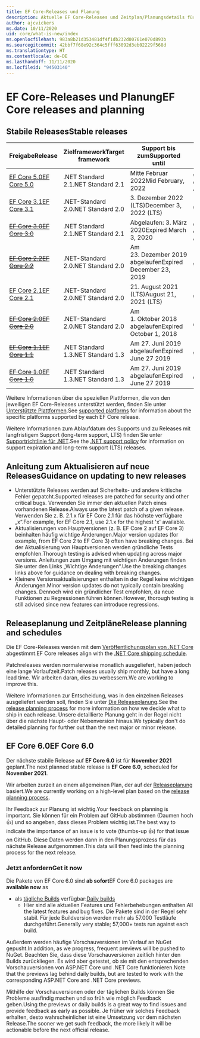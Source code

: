 ```yaml
---
title: EF Core-Releases und Planung
description: Aktuelle EF Core-Releases und Zeitplan/Planungsdetails für künftige Releases
author: ajcvickers
ms.date: 10/11/2020
uid: core/what-is-new/index
ms.openlocfilehash: 983a8b21d353481df4f1db232d00761e070d893b
ms.sourcegitcommit: 42bbf7f68e92c364c5fff63092d3eb02229f568d
ms.translationtype: HT
ms.contentlocale: de-DE
ms.lasthandoff: 11/11/2020
ms.locfileid: "94503140"
---
```

# <a name="ef-core-releases-and-planning"></a><span data-ttu-id="ae105-103">EF Core-Releases und Planung</span><span class="sxs-lookup"><span data-stu-id="ae105-103">EF Core releases and planning</span></span>

## <a name="stable-releases"></a><span data-ttu-id="ae105-104">Stabile Releases</span><span class="sxs-lookup"><span data-stu-id="ae105-104">Stable releases</span></span>

| <span data-ttu-id="ae105-105">Freigabe</span><span class="sxs-lookup"><span data-stu-id="ae105-105">Release</span></span> | <span data-ttu-id="ae105-106">Zielframework</span><span class="sxs-lookup"><span data-stu-id="ae105-106">Target framework</span></span> | <span data-ttu-id="ae105-107">Support bis zum</span><span class="sxs-lookup"><span data-stu-id="ae105-107">Supported until</span></span> | <span data-ttu-id="ae105-108">Links</span><span class="sxs-lookup"><span data-stu-id="ae105-108">Links</span></span>
|:--------|------------------|-----------------|------
| [<span data-ttu-id="ae105-109">EF Core 5.0</span><span class="sxs-lookup"><span data-stu-id="ae105-109">EF Core 5.0</span></span>](https://www.nuget.org/packages/Microsoft.EntityFrameworkCore) | <span data-ttu-id="ae105-110">.NET Standard 2.1</span><span class="sxs-lookup"><span data-stu-id="ae105-110">.NET Standard 2.1</span></span> | <span data-ttu-id="ae105-111">Mitte Februar 2022</span><span class="sxs-lookup"><span data-stu-id="ae105-111">Mid February, 2022</span></span> | <span data-ttu-id="ae105-112">[Ankündigung](https://devblogs.microsoft.com/dotnet/announcing-the-release-of-ef-core-5-0/) / [Wichtige Änderungen](xref:core/what-is-new/ef-core-5.0/breaking-changes)</span><span class="sxs-lookup"><span data-stu-id="ae105-112">[Announcement](https://devblogs.microsoft.com/dotnet/announcing-the-release-of-ef-core-5-0/) / [Breaking changes](xref:core/what-is-new/ef-core-5.0/breaking-changes)</span></span>
| [<span data-ttu-id="ae105-113">EF Core 3.1</span><span class="sxs-lookup"><span data-stu-id="ae105-113">EF Core 3.1</span></span>](https://www.nuget.org/packages/Microsoft.EntityFrameworkCore/3.1.10) | <span data-ttu-id="ae105-114">.NET-Standard 2.0</span><span class="sxs-lookup"><span data-stu-id="ae105-114">.NET Standard 2.0</span></span> | <span data-ttu-id="ae105-115">3\. Dezember 2022 (LTS)</span><span class="sxs-lookup"><span data-stu-id="ae105-115">December 3, 2022 (LTS)</span></span> | [<span data-ttu-id="ae105-116">Ankündigung</span><span class="sxs-lookup"><span data-stu-id="ae105-116">Announcement</span></span>](https://devblogs.microsoft.com/dotnet/announcing-entity-framework-core-3-1-and-entity-framework-6-4/)
| <span data-ttu-id="ae105-117">~~[EF Core 3.0](https://www.nuget.org/packages/Microsoft.EntityFrameworkCore/3.0.3)~~</span><span class="sxs-lookup"><span data-stu-id="ae105-117">~~[EF Core 3.0](https://www.nuget.org/packages/Microsoft.EntityFrameworkCore/3.0.3)~~</span></span> | <span data-ttu-id="ae105-118">.NET Standard 2.1</span><span class="sxs-lookup"><span data-stu-id="ae105-118">.NET Standard 2.1</span></span> | <span data-ttu-id="ae105-119">Abgelaufen: 3. März 2020</span><span class="sxs-lookup"><span data-stu-id="ae105-119">Expired March 3, 2020</span></span> | <span data-ttu-id="ae105-120">[Ankündigung](https://devblogs.microsoft.com/dotnet/announcing-ef-core-3-0-and-ef-6-3-general-availability/) / [Wichtige Änderungen](xref:core/what-is-new/ef-core-3.x/breaking-changes)</span><span class="sxs-lookup"><span data-stu-id="ae105-120">[Announcement](https://devblogs.microsoft.com/dotnet/announcing-ef-core-3-0-and-ef-6-3-general-availability/) / [Breaking changes](xref:core/what-is-new/ef-core-3.x/breaking-changes)</span></span>
| <span data-ttu-id="ae105-121">~~[EF Core 2.2](https://www.nuget.org/packages/Microsoft.EntityFrameworkCore/2.2.6)~~</span><span class="sxs-lookup"><span data-stu-id="ae105-121">~~[EF Core 2.2](https://www.nuget.org/packages/Microsoft.EntityFrameworkCore/2.2.6)~~</span></span> | <span data-ttu-id="ae105-122">.NET-Standard 2.0</span><span class="sxs-lookup"><span data-stu-id="ae105-122">.NET Standard 2.0</span></span> | <span data-ttu-id="ae105-123">Am 23. Dezember 2019 abgelaufen</span><span class="sxs-lookup"><span data-stu-id="ae105-123">Expired December 23, 2019</span></span> | [<span data-ttu-id="ae105-124">Ankündigung</span><span class="sxs-lookup"><span data-stu-id="ae105-124">Announcement</span></span>](https://devblogs.microsoft.com/dotnet/announcing-entity-framework-core-2-2/)
| [<span data-ttu-id="ae105-125">EF Core 2.1</span><span class="sxs-lookup"><span data-stu-id="ae105-125">EF Core 2.1</span></span>](https://www.nuget.org/packages/Microsoft.EntityFrameworkCore/2.1.14) | <span data-ttu-id="ae105-126">.NET-Standard 2.0</span><span class="sxs-lookup"><span data-stu-id="ae105-126">.NET Standard 2.0</span></span> | <span data-ttu-id="ae105-127">21. August 2021 (LTS)</span><span class="sxs-lookup"><span data-stu-id="ae105-127">August 21, 2021 (LTS)</span></span> | [<span data-ttu-id="ae105-128">Ankündigung</span><span class="sxs-lookup"><span data-stu-id="ae105-128">Announcement</span></span>](https://devblogs.microsoft.com/dotnet/announcing-entity-framework-core-2-1/)
| <span data-ttu-id="ae105-129">~~[EF Core 2.0](https://www.nuget.org/packages/Microsoft.EntityFrameworkCore/2.0.3)~~</span><span class="sxs-lookup"><span data-stu-id="ae105-129">~~[EF Core 2.0](https://www.nuget.org/packages/Microsoft.EntityFrameworkCore/2.0.3)~~</span></span> | <span data-ttu-id="ae105-130">.NET-Standard 2.0</span><span class="sxs-lookup"><span data-stu-id="ae105-130">.NET Standard 2.0</span></span> | <span data-ttu-id="ae105-131">Am 1. Oktober 2018 abgelaufen</span><span class="sxs-lookup"><span data-stu-id="ae105-131">Expired October 1, 2018</span></span> | [<span data-ttu-id="ae105-132">Ankündigung</span><span class="sxs-lookup"><span data-stu-id="ae105-132">Announcement</span></span>](https://devblogs.microsoft.com/dotnet/announcing-entity-framework-core-2-0/)
| <span data-ttu-id="ae105-133">~~[EF Core 1.1](https://www.nuget.org/packages/Microsoft.EntityFrameworkCore/1.1.6)~~</span><span class="sxs-lookup"><span data-stu-id="ae105-133">~~[EF Core 1.1](https://www.nuget.org/packages/Microsoft.EntityFrameworkCore/1.1.6)~~</span></span> | <span data-ttu-id="ae105-134">.NET Standard 1.3</span><span class="sxs-lookup"><span data-stu-id="ae105-134">.NET Standard 1.3</span></span> | <span data-ttu-id="ae105-135">Am 27. Juni 2019 abgelaufen</span><span class="sxs-lookup"><span data-stu-id="ae105-135">Expired June 27 2019</span></span> | [<span data-ttu-id="ae105-136">Ankündigung</span><span class="sxs-lookup"><span data-stu-id="ae105-136">Announcement</span></span>](https://devblogs.microsoft.com/dotnet/announcing-entity-framework-core-1-1/)
| <span data-ttu-id="ae105-137">~~[EF Core 1.0](https://www.nuget.org/packages/Microsoft.EntityFrameworkCore/1.0.6)~~</span><span class="sxs-lookup"><span data-stu-id="ae105-137">~~[EF Core 1.0](https://www.nuget.org/packages/Microsoft.EntityFrameworkCore/1.0.6)~~</span></span> | <span data-ttu-id="ae105-138">.NET Standard 1.3</span><span class="sxs-lookup"><span data-stu-id="ae105-138">.NET Standard 1.3</span></span> | <span data-ttu-id="ae105-139">Am 27. Juni 2019 abgelaufen</span><span class="sxs-lookup"><span data-stu-id="ae105-139">Expired June 27 2019</span></span> | [<span data-ttu-id="ae105-140">Ankündigung</span><span class="sxs-lookup"><span data-stu-id="ae105-140">Announcement</span></span>](https://devblogs.microsoft.com/dotnet/entity-framework-core-1-0-0-available/)

<span data-ttu-id="ae105-141">Weitere Informationen über die speziellen Plattformen, die von den jeweiligen EF Core-Releases unterstützt werden, finden Sie unter [Unterstützte Plattformen](xref:core/miscellaneous/platforms).</span><span class="sxs-lookup"><span data-stu-id="ae105-141">See [supported platforms](xref:core/miscellaneous/platforms) for information about the specific platforms supported by each EF Core release.</span></span>

<span data-ttu-id="ae105-142">Weitere Informationen zum Ablaufdatum des Supports und zu Releases mit langfristigem Support (long-term support, LTS) finden Sie unter [Supportrichtlinie für .NET](https://dotnet.microsoft.com/platform/support/policy/dotnet-core).</span><span class="sxs-lookup"><span data-stu-id="ae105-142">See the [.NET support policy](https://dotnet.microsoft.com/platform/support/policy/dotnet-core) for information on support expiration and long-term support (LTS) releases.</span></span>

## <a name="guidance-on-updating-to-new-releases"></a><span data-ttu-id="ae105-143">Anleitung zum Aktualisieren auf neue Releases</span><span class="sxs-lookup"><span data-stu-id="ae105-143">Guidance on updating to new releases</span></span>

* <span data-ttu-id="ae105-144">Unterstützte Releases werden auf Sicherheits- und andere kritische Fehler gepatcht.</span><span class="sxs-lookup"><span data-stu-id="ae105-144">Supported releases are patched for security and other critical bugs.</span></span> <span data-ttu-id="ae105-145">Verwenden Sie immer den aktuellen Patch eines vorhandenen Release.</span><span class="sxs-lookup"><span data-stu-id="ae105-145">Always use the latest patch of a given release.</span></span> <span data-ttu-id="ae105-146">Verwenden Sie z. B. 2.1.x für EF Core 2.1 für das höchste verfügbare „x“.</span><span class="sxs-lookup"><span data-stu-id="ae105-146">For example, for EF Core 2.1, use 2.1.x for the highest 'x' available.</span></span>
* <span data-ttu-id="ae105-147">Aktualisierungen von Hauptversionen (z. B. EF Core 2 auf EF Core 3) beinhalten häufig wichtige Änderungen.</span><span class="sxs-lookup"><span data-stu-id="ae105-147">Major version updates (for example, from EF Core 2 to EF Core 3) often have breaking changes.</span></span> <span data-ttu-id="ae105-148">Bei der Aktualisierung von Hauptversionen werden gründliche Tests empfohlen.</span><span class="sxs-lookup"><span data-stu-id="ae105-148">Thorough testing is advised when updating across major versions.</span></span> <span data-ttu-id="ae105-149">Anleitungen zum Umgang mit wichtigen Änderungen finden Sie unter den Links „Wichtige Änderungen“.</span><span class="sxs-lookup"><span data-stu-id="ae105-149">Use the breaking changes links above for guidance on dealing with breaking changes.</span></span>
* <span data-ttu-id="ae105-150">Kleinere Versionsaktualisierungen enthalten in der Regel keine wichtigen Änderungen.</span><span class="sxs-lookup"><span data-stu-id="ae105-150">Minor version updates do not typically contain breaking changes.</span></span> <span data-ttu-id="ae105-151">Dennoch wird ein gründlicher Test empfohlen, da neue Funktionen zu Regressionen führen können.</span><span class="sxs-lookup"><span data-stu-id="ae105-151">However, thorough testing is still advised since new features can introduce regressions.</span></span>

## <a name="release-planning-and-schedules"></a><span data-ttu-id="ae105-152">Releaseplanung und Zeitpläne</span><span class="sxs-lookup"><span data-stu-id="ae105-152">Release planning and schedules</span></span>

<span data-ttu-id="ae105-153">Die EF Core-Releases werden mit dem [Veröffentlichungsplan von .NET Core](https://github.com/dotnet/core/blob/master/roadmap.md) abgestimmt.</span><span class="sxs-lookup"><span data-stu-id="ae105-153">EF Core releases align with the [.NET Core shipping schedule](https://github.com/dotnet/core/blob/master/roadmap.md).</span></span>

<span data-ttu-id="ae105-154">Patchreleases werden normalerweise monatlich ausgeliefert, haben jedoch eine lange Vorlaufzeit.</span><span class="sxs-lookup"><span data-stu-id="ae105-154">Patch releases usually ship monthly, but have a long lead time.</span></span>
<span data-ttu-id="ae105-155">Wir arbeiten daran, dies zu verbessern.</span><span class="sxs-lookup"><span data-stu-id="ae105-155">We are working to improve this.</span></span>

<span data-ttu-id="ae105-156">Weitere Informationen zur Entscheidung, was in den einzelnen Releases ausgeliefert werden soll, finden Sie unter [Die Releaseplanung](xref:core/what-is-new/release-planning).</span><span class="sxs-lookup"><span data-stu-id="ae105-156">See the [release planning process](xref:core/what-is-new/release-planning) for more information on how we decide what to ship in each release.</span></span>
<span data-ttu-id="ae105-157">Unsere detaillierte Planung geht in der Regel nicht über die nächste Haupt- oder Nebenversion hinaus.</span><span class="sxs-lookup"><span data-stu-id="ae105-157">We typically don't do detailed planning for further out than the next major or minor release.</span></span>

## <a name="ef-core-60"></a><span data-ttu-id="ae105-158">EF Core 6.0</span><span class="sxs-lookup"><span data-stu-id="ae105-158">EF Core 6.0</span></span>

<span data-ttu-id="ae105-159">Der nächste stabile Release auf **EF Core 6.0** ist für **November 2021** geplant.</span><span class="sxs-lookup"><span data-stu-id="ae105-159">The next planned stable release is **EF Core 6.0**, scheduled for **November 2021**.</span></span>

<span data-ttu-id="ae105-160">Wir arbeiten zurzeit an einem allgemeinen Plan, der auf der [Releaseplanung](xref:core/what-is-new/release-planning) basiert.</span><span class="sxs-lookup"><span data-stu-id="ae105-160">We are currently working on a high-level plan based on the [release planning process](xref:core/what-is-new/release-planning).</span></span>

<span data-ttu-id="ae105-161">Ihr Feedback zur Planung ist wichtig.</span><span class="sxs-lookup"><span data-stu-id="ae105-161">Your feedback on planning is important.</span></span>
<span data-ttu-id="ae105-162">Sie können für ein Problem auf GitHub abstimmen (Daumen hoch 👍) und so angeben, dass dieses Problem wichtig ist.</span><span class="sxs-lookup"><span data-stu-id="ae105-162">The best way to indicate the importance of an issue is to vote (thumbs-up 👍) for that issue on GitHub.</span></span>
<span data-ttu-id="ae105-163">Diese Daten werden dann in den Planungsprozess für das nächste Release aufgenommen.</span><span class="sxs-lookup"><span data-stu-id="ae105-163">This data will then feed into the planning process for the next release.</span></span>

### <a name="get-it-now"></a><span data-ttu-id="ae105-164">Jetzt anfordern</span><span class="sxs-lookup"><span data-stu-id="ae105-164">Get it now</span></span>

<span data-ttu-id="ae105-165">Die Pakete von EF Core 6.0 sind **ab sofort**</span><span class="sxs-lookup"><span data-stu-id="ae105-165">EF Core 6.0 packages are **available now** as</span></span>

* <span data-ttu-id="ae105-166">als [tägliche Builds](https://github.com/dotnet/aspnetcore/blob/master/docs/DailyBuilds.md) verfügbar:</span><span class="sxs-lookup"><span data-stu-id="ae105-166">[Daily builds](https://github.com/dotnet/aspnetcore/blob/master/docs/DailyBuilds.md)</span></span>
  * <span data-ttu-id="ae105-167">Hier sind alle aktuellen Features und Fehlerbehebungen enthalten.</span><span class="sxs-lookup"><span data-stu-id="ae105-167">All the latest features and bug fixes.</span></span> <span data-ttu-id="ae105-168">Die Pakete sind in der Regel sehr stabil. Für jede Buildversion werden mehr als 57.000 Testläufe durchgeführt.</span><span class="sxs-lookup"><span data-stu-id="ae105-168">Generally very stable; 57,000+ tests run against each build.</span></span>

<span data-ttu-id="ae105-169">Außerdem werden häufige Vorschauversionen im Verlauf an NuGet gepusht.</span><span class="sxs-lookup"><span data-stu-id="ae105-169">In addition, as we progress, frequent previews will be pushed to NuGet.</span></span> <span data-ttu-id="ae105-170">Beachten Sie, dass diese Vorschauversionen zeitlich hinter den Builds zurückliegen. Es wird aber getestet, ob sie mit den entsprechenden Vorschauversionen von ASP.NET Core und .NET Core funktionieren.</span><span class="sxs-lookup"><span data-stu-id="ae105-170">Note that the previews lag behind daily builds, but are tested to work with the corresponding ASP.NET Core and .NET Core previews.</span></span>

<span data-ttu-id="ae105-171">Mithilfe der Vorschauversionen oder der täglichen Builds können Sie Probleme ausfindig machen und so früh wie möglich Feedback geben.</span><span class="sxs-lookup"><span data-stu-id="ae105-171">Using the previews or daily builds is a great way to find issues and provide feedback as early as possible.</span></span>
<span data-ttu-id="ae105-172">Je früher wir solches Feedback erhalten, desto wahrscheinlicher ist eine Umsetzung vor dem nächsten Release.</span><span class="sxs-lookup"><span data-stu-id="ae105-172">The sooner we get such feedback, the more likely it will be actionable before the next official release.</span></span>
